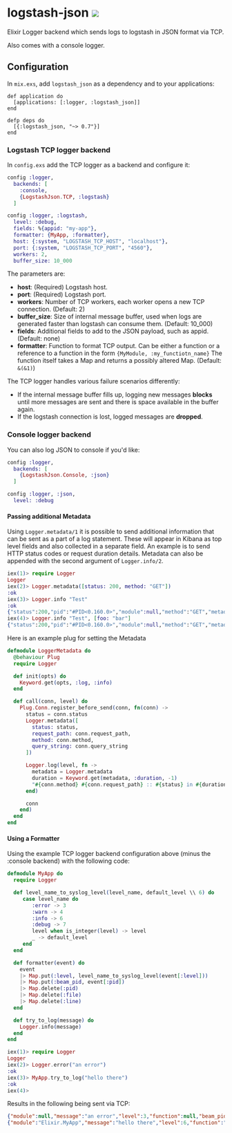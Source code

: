 # logstash-json ![](https://travis-ci.org/svetob/logstash-json.svg?branch=master)

Elixir Logger backend which sends logs to logstash in JSON format via TCP.

Also comes with a console logger.

## Configuration

In `mix.exs`, add `logstash_json` as a dependency and to your applications:

```
def application do
  [applications: [:logger, :logstash_json]]
end

defp deps do
  [{:logstash_json, "~> 0.7"}]
end
```

### Logstash TCP logger backend
In `config.exs` add the TCP logger as a backend and configure it:

```Elixir
config :logger,
  backends: [
    :console,
    {LogstashJson.TCP, :logstash}
  ]

config :logger, :logstash,
  level: :debug,
  fields: %{appid: "my-app"},
  formatter: {MyApp, :formatter},
  host: {:system, "LOGSTASH_TCP_HOST", "localhost"},
  port: {:system, "LOGSTASH_TCP_PORT", "4560"},
  workers: 2,
  buffer_size: 10_000
```

The parameters are:
- __host__: (Required) Logstash host.
- __port__: (Required) Logstash port.
- __workers__: Number of TCP workers, each worker opens a new TCP connection. (Default: 2)
- __buffer_size__: Size of internal message buffer, used when logs are generated faster than logstash can consume them. (Default: 10_000)
- __fields__: Additional fields to add to the JSON payload, such as appid. (Default: none)
- __formatter__: Function to format TCP output. Can be either a function or a reference to a function in the form `{MyModule, :my_functiotn_name}` The function itself takes a Map and returns a possibly altered Map. (Default: `&(&1)`)

The TCP logger handles various failure scenarios differently:
- If the internal message buffer fills up, logging new messages __blocks__ until more messages are sent and there is space available in the buffer again.
- If the logstash connection is lost, logged messages are __dropped__.


### Console logger backend

You can also log JSON to console if you'd like:

```Elixir
config :logger,
  backends: [
    {LogstashJson.Console, :json}
  ]

config :logger, :json,
  level: :debug
```

#### Passing additional Metadata
Using `Logger.metadata/1` it is possible to send additional information that can be sent as a part of a log statement. These will appear in Kibana as top level fields and also collected in a separate field. An example is to send HTTP status codes or request duration details.
Metadata can also be appended with the second argument of `Logger.info/2`.

```Elixir
iex(1)> require Logger
Logger
iex(2)> Logger.metadata([status: 200, method: "GET"])
:ok
iex(3)> Logger.info "Test"
:ok
{"status":200,"pid":"#PID<0.160.0>","module":null,"method":"GET","metadata":{"status":200,"pid":"#PID<0.160.0>","module":null,"method":"GET","line":3,"function":null,"file":"iex"},"message":"Test","line":3,"level":"info","function":null,"file":"iex","@timestamp":"2017-08-09T15:48:13.941+02:00"}
iex(4)> Logger.info "Test", [foo: "bar"]
{"status":200,"pid":"#PID<0.160.0>","module":null,"method":"GET","metadata":{"status":200,"pid":"#PID<0.160.0>","module":null,"method":"GET","line":5,"function":null,"foo":"bar","file":"iex"},"message":"Test","line":5,"level":"info","function":null,"foo":"bar","file":"iex","@timestamp":"2017-08-09T15:48:36.910+02:00"}
```

Here is an example plug for setting the Metadata

```Elixir
defmodule LoggerMetadata do
  @behaviour Plug
  require Logger

  def init(opts) do
    Keyword.get(opts, :log, :info)
  end

  def call(conn, level) do
    Plug.Conn.register_before_send(conn, fn(conn) ->
      status = conn.status
      Logger.metadata([
        status: status,
        request_path: conn.request_path,
        method: conn.method,
        query_string: conn.query_string
      ])

      Logger.log(level, fn ->
        metadata = Logger.metadata
        duration = Keyword.get(metadata, :duration, -1)
        "#{conn.method} #{conn.request_path} :: #{status} in #{duration}ms"
      end)

      conn
    end)
  end
end
```

#### Using a Formatter
Using the example TCP logger backend configuration above (minus the :console backend) with the following code:

```Elixir
defmodule MyApp do
  require Logger

  def level_name_to_syslog_level(level_name, default_level \\ 6) do
     case level_name do
        :error -> 3
        :warn -> 4
        :info -> 6
        :debug -> 7
        level when is_integer(level) -> level
        _ -> default_level
     end
  end

  def formatter(event) do
    event
    |> Map.put(:level, level_name_to_syslog_level(event[:level]))
    |> Map.put(:beam_pid, event[:pid])
    |> Map.delete(:pid)
    |> Map.delete(:file)
    |> Map.delete(:line)
  end

  def try_to_log(message) do
    Logger.info(message)
  end
end
```

```Elixir
iex(1)> require Logger
Logger
iex(2)> Logger.error("an error")
:ok
iex(3)> MyApp.try_to_log("hello there")
:ok
iex(4)>
```

Results in the following being sent via TCP:
```JSON
{"module":null,"message":"an error","level":3,"function":null,"beam_pid":"#PID<0.206.0>","appid":"my-app","@timestamp":"2017-12-29T19:16:29.397+00:00"}
{"module":"Elixir.MyApp","message":"hello there","level":6,"function":"try_to_log/1","beam_pid":"#PID<0.206.0>","application":"thing","appid":"my-app","@timestamp":"2017-12-29T19:16:42.434+00:00"}
```
